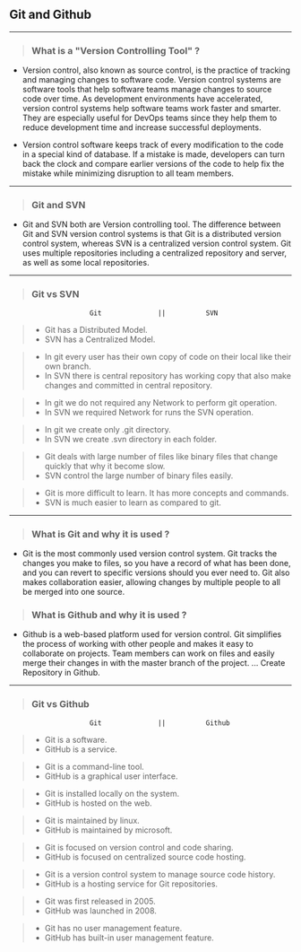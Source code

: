 ## Git and Github

---

> ### What is a "Version Controlling Tool" ?

* Version control, also known as source control, is the practice of tracking and managing changes to software code. Version control systems are software tools that help software teams manage changes to source code over time. As development environments have accelerated, version control systems help software teams work faster and smarter. They are especially useful for DevOps teams since they help them to reduce development time and increase successful deployments.

* Version control software keeps track of every modification to the code in a special kind of database. If a mistake is made, developers can turn back the clock and compare earlier versions of the code to help fix the mistake while minimizing disruption to all team members.

---
> ### Git and SVN
* Git and SVN both are Version controlling tool. The difference between Git and SVN version control systems is that Git is a distributed version control system, whereas SVN is a centralized version control system. Git uses multiple repositories including a centralized repository and server, as well as some local repositories.

---
> ### Git vs SVN
                        Git              ||          SVN

> * Git has a Distributed Model.	
> * SVN has a Centralized Model.

> * In git every user has their own copy of code on their local like their own branch.
> * In SVN there is central repository has working copy that also make changes and committed in central repository.

> * In git we do not required any Network to perform git operation.  
> * In SVN we required Network for runs the SVN operation. 

> * In git we create only .git directory.
> * In SVN we create .svn directory in each folder.

> * Git deals with large number of files like binary files that change quickly that why it become slow.
> * SVN control the large number of binary files easily.

> * Git is more difficult to learn. It has more concepts and commands. 
> * SVN is much easier to learn as compared to git.

---
> ### What is Git and why it is used ?
* Git is the most commonly used version control system. Git tracks the changes you make to files, so you have a record of what has been done, and you can revert to specific versions should you ever need to. Git also makes collaboration easier, allowing changes by multiple people to all be merged into one source.
> ### What is Github and why it is used ?
* Github is a web-based platform used for version control. Git simplifies the process of working with other people and makes it easy to collaborate on projects. Team members can work on files and easily merge their changes in with the master branch of the project. ... Create Repository in Github.

---
> ###  Git vs Github
                        Git              ||          Github
> * Git is a software.
> * GitHub is a service.

> * Git is a command-line tool.
> * GitHub is a graphical user interface.

> * Git is installed locally on the system.
> * GitHub is hosted on the web.

> * Git is maintained by linux.
> * GitHub is maintained by microsoft.

> * Git is focused on version control and code sharing.
> * GitHub is focused on centralized source code hosting.

> * Git is a version control system to manage source code history.
> * GitHub is a hosting service for Git repositories.

> * Git was first released in 2005.
> * GitHub was launched in 2008.

> * Git has no user management feature.
> * GitHub has built-in user management feature.

